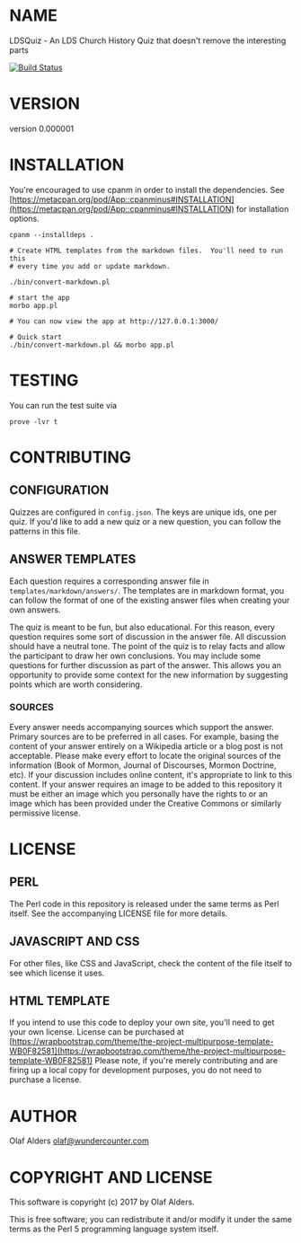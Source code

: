 # NAME

LDSQuiz - An LDS Church History Quiz that doesn't remove the interesting parts

[![Build Status](https://travis-ci.org/oalders/lds-quiz.png?branch=master)](https://travis-ci.org/oalders/lds-quiz)

# VERSION

version 0.000001

# INSTALLATION

You're encouraged to use cpanm in order to install the dependencies.  See [https://metacpan.org/pod/App::cpanminus#INSTALLATION](https://metacpan.org/pod/App::cpanminus#INSTALLATION) for installation options.

    cpanm --installdeps .

    # Create HTML templates from the markdown files.  You'll need to run this
    # every time you add or update markdown.

    ./bin/convert-markdown.pl

    # start the app
    morbo app.pl

    # You can now view the app at http://127.0.0.1:3000/

    # Quick start
    ./bin/convert-markdown.pl && morbo app.pl

# TESTING

You can run the test suite via

    prove -lvr t

# CONTRIBUTING

## CONFIGURATION

Quizzes are configured in `config.json`.  The keys are unique ids, one per
quiz.  If you'd like to add a new quiz or a new question, you can follow the
patterns in this file.

## ANSWER TEMPLATES

Each question requires a corresponding answer file in
`templates/markdown/answers/`.  The templates are in markdown format, you can
follow the format of one of the existing answer files when creating your own
answers.

The quiz is meant to be fun, but also educational.  For this reason, every
question requires some sort of discussion in the answer file.  All discussion
should have a neutral tone.  The point of the quiz is to relay facts and allow
the participant to draw her own conclusions.  You may include some questions
for further discussion as part of the answer.  This allows you an opportunity
to provide some context for the new information by suggesting points which
are worth considering.

### SOURCES

Every answer needs accompanying sources which support the answer.  Primary
sources are to be preferred in all cases.  For example, basing the content of
your answer entirely on a Wikipedia article or a blog post is not acceptable.
Please make every effort to locate the original sources of the information
(Book of Mormon, Journal of Discourses, Mormon Doctrine, etc).  If your
discussion includes online content, it's appropriate to link to this content.
If your answer requires an image to be added to this repository it must be
either an image which you personally have the rights to or an image which has
been provided under the Creative Commons or similarly permissive license.

# LICENSE

## PERL

The Perl code in this repository is released under the same terms as Perl
itself.  See the accompanying LICENSE file for more details.

## JAVASCRIPT AND CSS

For other files, like CSS and JavaScript, check the content of the file itself
to see which license it uses.

## HTML TEMPLATE

If you intend to use this code to deploy your own site, you'll need to get your
own license.  License can be purchased at
[https://wrapbootstrap.com/theme/the-project-multipurpose-template-WB0F82581](https://wrapbootstrap.com/theme/the-project-multipurpose-template-WB0F82581)
Please note, if you're merely contributing and are firing up a local copy for
development purposes, you do not need to purchase a license.

# AUTHOR

Olaf Alders <olaf@wundercounter.com>

# COPYRIGHT AND LICENSE

This software is copyright (c) 2017 by Olaf Alders.

This is free software; you can redistribute it and/or modify it under
the same terms as the Perl 5 programming language system itself.
